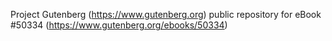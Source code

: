 Project Gutenberg (https://www.gutenberg.org) public repository for
eBook #50334 (https://www.gutenberg.org/ebooks/50334)
